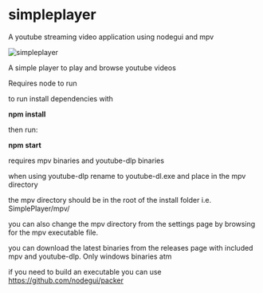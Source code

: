 # simpleplayer
A youtube streaming video application using nodegui and mpv

![simpleplayer](https://user-images.githubusercontent.com/16856336/233855603-33c32448-c390-4b6a-8494-b5f4909ec39b.png)

A simple player to play and browse youtube videos

Requires node to run

to run install dependencies with

**npm install** 


then run:

**npm start**

requires mpv binaries and youtube-dlp binaries

when using youtube-dlp rename to youtube-dl.exe
and place in the mpv directory

the mpv directory should be in the root of the install folder i.e. SimplePlayer/mpv/

you can also change the mpv directory from the settings page by browsing for the mpv executable file.

you can download the latest binaries from the releases page with included mpv and youtube-dlp. Only windows binaries atm

if you need to build an executable you can use https://github.com/nodegui/packer


